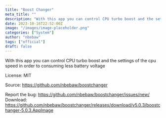 ```yaml
---
title: "Boost Changer"
meta_title: ""
description: "With this app you can control CPU turbo boost and the settings of the cpu speed in order to consuming less battery voltage"
date: 2023-10-16T22:52:00Z
image: "/images/image-placeholder.png"
categories: ["System"]
author: "nbebaw"
tags: ["official"]
draft: false
---
```


With this app you can control CPU turbo boost and the settings of the cpu speed in order to consuming less battery voltage

License: MIT

Source: https://github.com/nbebaw/boostchanger  

Report the bug: https://github.com/nbebaw/boostchanger/issues/new/  
Download: https://github.com/nbebaw/boostchanger/releases/download/v5.0.3/boostchanger-5.0.3.AppImage
